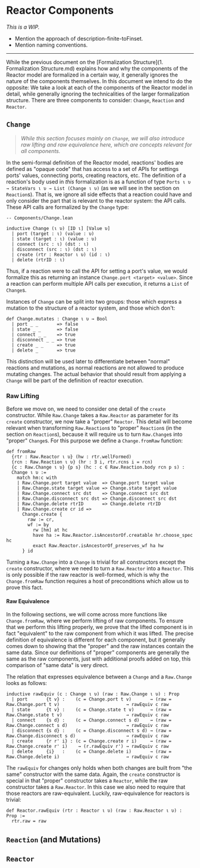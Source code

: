 # Reactor Components

*This is a WIP.*

* Mention the approach of description-finite-toFinset.
* Mention naming conventions.

---

While the previous document on the [Formalization Structure](1. Formalization Structure.md)
explains how and why the components of the Reactor model are formalized in a certain way,
it generally ignores the nature of the components themselves.
In this document we intend to do the opposite: We take a look at each of the components of
the Reactor model in detail, while generally ignoring the technicalities of the larger 
formalization structure. There are three components to consider: `Change`, `Reaction` and `Reactor`.

## `Change`

> *While this section focuses mainly on `Change`, we will also introduce raw lifting and raw*
> *equivalence here, which are concepts relevant for all components.*

In the semi-formal definition of the Reactor model, reactions' bodies are defined as "opaque code" that
has access to a set of APIs for settings ports' values, connecting ports, creating reactors, etc.
The definition of a reaction's body used in *this* formalization is as a function of type
`Ports ι υ → StateVars ι υ → List (Change ι υ)` (as we will see in the section on `Reaction`s).
That is, we ignore all side effects that a reaction could have and only consider the part that is
relevant to the reactor system: the API calls. These API calls are formalized by the `Change` type:

```lean
-- Components/Change.lean

inductive Change (ι υ) [ID ι] [Value υ]
  | port (target : ι) (value : υ)
  | state (target : ι) (value : υ)
  | connect (src : ι) (dst : ι)
  | disconnect (src : ι) (dst : ι)
  | create (rtr : Reactor ι υ) (id : ι)
  | delete (rtrID : ι)
```

Thus, if a reaction were to call the API for setting a port's value, we would formalize this as returning
an instance `Change.port <target> <value>`. Since a reaction can perform multiple API calls per execution,
it returns a `List` of `Change`s.

Instances of `Change` can be split into two groups: those which express a mutation to the structure of a
reactor system, and those which don't:

```lean
def Change.mutates : Change ι υ → Bool 
  | port _ _       => false
  | state _ _      => false
  | connect _ _    => true
  | disconnect _ _ => true
  | create _ _     => true
  | delete _       => true
```

This distinction will be used later to differentiate between "normal" reactions and mutations, as normal
reactions are not allowed to produce mutating changes.
The actual behavior that should result from applying a `Change` will be part of the definition of reactor
execution.

### Raw Lifting

Before we move on, we need to consider one detail of the `create` constructor.
While `Raw.Change` takes a `Raw.Reactor` as parameter for its `create` constructor, we now take a "proper"
`Reactor`. This detail will become relevant when transforming `Raw.Reaction`s to "proper" `Reaction`s
(in the section on `Reaction`s), because it will require us to turn `Raw.Change`s into "proper" `Change`s.
For this purpose we define a `Change.fromRaw` function:

```lean
def fromRaw
  {rtr : Raw.Reactor ι υ} (hw : rtr.wellFormed) 
  {rcn : Raw.Reaction ι υ} (hr : ∃ i, rtr.rcns i = rcn) 
  {c : Raw.Change ι υ} {p s} (hc : c ∈ Raw.Reaction.body rcn p s) : 
  Change ι υ :=
    match hm:c with 
    | Raw.Change.port target value  => Change.port target value  
    | Raw.Change.state target value => Change.state target value 
    | Raw.Change.connect src dst    => Change.connect src dst    
    | Raw.Change.disconnect src dst => Change.disconnect src dst 
    | Raw.Change.delete rtrID       => Change.delete rtrID
    | Raw.Change.create cr id => 
      Change.create { 
        raw := cr, 
        wf := by 
          rw [hm] at hc
          have ha := Raw.Reactor.isAncestorOf.creatable hr.choose_spec hc
          exact Raw.Reactor.isAncestorOf_preserves_wf ha hw
      } id
```

Turning a `Raw.Change` into a `Change` is trivial for all constructors except the `create` constructor, where we
need to turn a `Raw.Reactor` into a `Reactor`. This is only possible if the raw reactor is well-formed, which is 
why the `Change.fromRaw` function requires a host of preconditions which allow us to prove this fact.

#### Raw Equivalence

In the following sections, we will come across more functions like `Change.fromRaw`, where we perform lifting of
raw components. To ensure that we perform this lifting properly, we prove that the lifted component is in fact
"equivalent" to the raw component from which it was lifted.
The precise definition of equivalence is different for each component, but it generally comes down to showing that
the "proper" and the raw instances contain the same data. Since our definitions of "proper" components are generally
the same as the raw components, just with additional proofs added on top, this comparison of "same data" is very direct.

The relation that expresses equivalence between a `Change` and a `Raw.Change` looks as follows:

```lean
inductive rawEquiv (c : Change ι υ) (raw : Raw.Change ι υ) : Prop
  | port       {t v} :    (c = Change.port t v)       → (raw = Raw.Change.port t v)                         → rawEquiv c raw
  | state      {t v} :    (c = Change.state t v)      → (raw = Raw.Change.state t v)                        → rawEquiv c raw
  | connect    {s d} :    (c = Change.connect s d)    → (raw = Raw.Change.connect s d)                      → rawEquiv c raw
  | disconnect {s d} :    (c = Change.disconnect s d) → (raw = Raw.Change.disconnect s d)                   → rawEquiv c raw
  | create     {r r' i} : (c = Change.create r i)     → (raw = Raw.Change.create r' i)    → (r.rawEquiv r') → rawEquiv c raw
  | delete     {i}   :    (c = Change.delete i)       → (raw = Raw.Change.delete i)                         → rawEquiv c raw
```

The `rawEquiv` for changes only holds when both changes are built from "the same" constructor with the same data.
Again, the `create` constructor is special in that "proper" constructor takes a `Reactor`, while the raw constructor takes a
`Raw.Reactor`. In this case we also need to require that those reactors are raw-equivalent. Luckily, raw-equivalence for
reactors is trivial:

```lean
def Reactor.rawEquiv (rtr : Reactor ι υ) (raw : Raw.Reactor ι υ) : Prop :=
  rtr.raw = raw
```

## `Reaction` (and Mutations)

## `Reactor`

